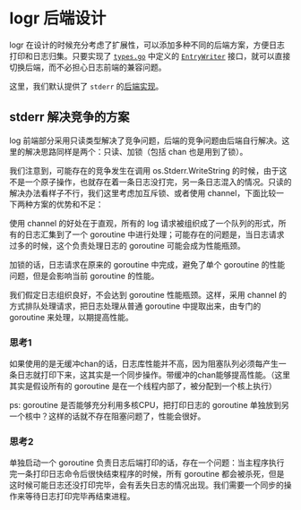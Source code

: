 # logr 后端设计

logr 在设计的时候充分考虑了扩展性，可以添加多种不同的后端方案，方便日志打印和日志归集。只要实现了 [`types.go`](../types/types.go) 中定义的 [`EntryWriter`](../types/types.go#L15) 接口，就可以直接切换后端，而不必担心日志前端的兼容问题。

这里，我们默认提供了 `stderr` 的[后端实现](./stderr.go)。

## stderr 解决竞争的方案

log 前端部分采用只读类型解决了竞争问题，后端的竞争问题由后端自行解决。这里的解决思路同样是两个：只读、加锁（包括 chan 也是用到了锁）。

我们注意到，可能存在的竞争发生在调用 os.Stderr.WriteString 的时候，由于这不是一个原子操作，也就存在着一条日志没打完，另一条日志混入的情况。只读的解决办法看样子不行，我们这里考虑加互斥锁、或者使用 channel，下面比较一下两种方案的优势和不足：

使用 channel 的好处在于直观，所有的 log 请求被组织成了一个队列的形式，所有的日志汇集到了一个 goroutine 中进行处理；可能存在的问题是，当日志请求过多的时候，这个负责处理日志的 goroutine 可能会成为性能瓶颈。

加锁的话，日志请求在原来的 goroutine 中完成，避免了单个 goroutine 的性能问题，但是会影响当前 goroutine 的性能。

我们假定日志组织良好，不会达到 goroutine 性能瓶颈。这样，采用 channel 的方式排队处理请求，把日志处理从普通 goroutine 中提取出来，由专门的 goroutine 来处理，以期提高性能。

### 思考1

如果使用的是无缓冲chan的话，日志库性能并不高，因为阻塞队列必须每产生一条日志就打印下来，这其实是一个同步操作。带缓冲的chan能够提高性能。（这里其实是假设所有的 goroutine 是在一个线程内部了，被分配到一个核上执行）

ps: goroutine 是否能够充分利用多核CPU，把打印日志的 goroutine 单独放到另一个核中？这样的话就不存在阻塞问题了，性能会很好。

### 思考2

单独启动一个 goroutine 负责日志后端打印的话，存在一个问题：当主程序执行完一条打印日志命令后很快结束程序的时候，所有 goroutine 都会被杀死，但是这时候可能日志还没打印完毕，会有丢失日志的情况出现。我们需要一个同步的操作来等待日志打印完毕再结束进程。
